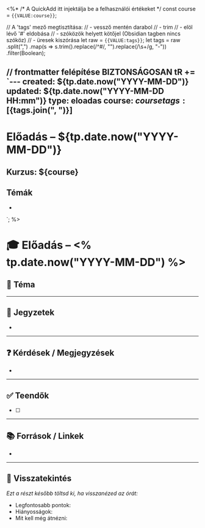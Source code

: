 <%*
/* A QuickAdd itt injektálja be a felhasználói értékeket */
const course = `{{VALUE:course}}`;

// A 'tags' mező megtisztítása:
// - vessző mentén darabol
// - trim
// - elöl lévő '#' eldobása
// - szóközök helyett kötőjel (Obsidian tagben nincs szóköz)
// - üresek kiszórása
let raw = `{{VALUE:tags}}`;
let tags = raw
  .split(",")
  .map(s => s.trim().replace(/^#/, "").replace(/\s+/g, "-"))
  .filter(Boolean);

// frontmatter felépítése BIZTONSÁGOSAN
tR += `---
created: ${tp.date.now("YYYY-MM-DD")}
updated: ${tp.date.now("YYYY-MM-DD HH:mm")}
type: eloadas
course: ${course}
tags: [${tags.join(", ")}]
---
# Előadás – ${tp.date.now("YYYY-MM-DD")}

## Kurzus: ${course}

## Témák
- 
`;
%>
# 🎓 Előadás – <% tp.date.now("YYYY-MM-DD") %>

## 📌 Téma
<!-- Ide írd be az óra fő témáját -->

---

## 📝 Jegyzetek
-  

---

## ❓ Kérdések / Megjegyzések
-  

---

## ✅ Teendők
- [ ]  

---

## 📚 Források / Linkek
-  

---

## 🔄 Visszatekintés
*Ezt a részt később töltsd ki, ha visszanézed az órát:*
- Legfontosabb pontok:
- Hiányosságok:
- Mit kell még átnézni:
